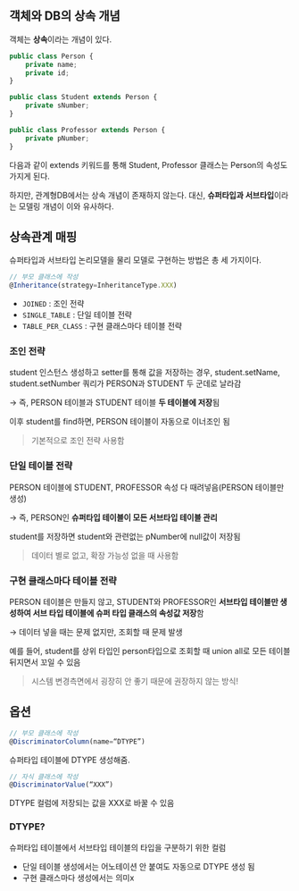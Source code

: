 ## 객체와 DB의 상속 개념

객체는 **상속**이라는 개념이 있다. 

```jsx
public class Person {
	private name;
	private id;
}

public class Student extends Person {
	private sNumber;	
}

public class Professor extends Person {
	private pNumber;
}

```

다음과 같이 extends 키워드를 통해 Student, Professor 클래스는 Person의 속성도 가지게 된다.

하지만, 관계형DB에서는 상속 개념이 존재하지 않는다. 대신, **슈퍼타입과 서브타입**이라는 모델링 개념이 이와 유사하다. 

## 상속관계 매핑

슈퍼타입과 서브타입 논리모델을 물리 모델로 구현하는 방법은 총 세 가지이다. 

```jsx
// 부모 클래스에 작성 
@Inheritance(strategy=InheritanceType.XXX)
```

- `JOINED` : 조인 전략
- `SINGLE_TABLE` : 단일 테이블 전략
- `TABLE_PER_CLASS` : 구현 클래스마다 테이블 전략

### 조인 전략

student 인스턴스 생성하고 setter를 통해 값을 저장하는 경우, student.setName, student.setNumber 쿼리가 PERSON과 STUDENT 두 군데로 날라감

→ 즉, PERSON 테이블과 STUDENT 테이블 **두 테이블에 저장**됨

이후 student를 find하면, PERSON 테이블이 자동으로 이너조인 됨  

> 기본적으로 조인 전략 사용함

### 단일 테이블 전략

PERSON 테이블에 STUDENT, PROFESSOR 속성 다 때려넣음(PERSON 테이블만 생성)

→ 즉, PERSON인 **슈퍼타입 테이블이 모든 서브타입 테이블 관리**

student를 저장하면 student와 관련없는 pNumber에 null값이 저장됨 

> 데이터 별로 없고, 확장 가능성 없을 때 사용함

### 구현 클래스마다 테이블 전략

PERSON 테이블은 만들지 않고,  STUDENT와 PROFESSOR인 **서브타입 테이블만 생성하여 서브 타입 테이블에 슈퍼 타입 클래스의 속성값 저장**함

→ 데이터 넣을 때는 문제 없지만, 조회할 때 문제 발생 

예를 들어, student를 상위 타입인 person타입으로 조회할 때 union all로 모든 테이블 뒤지면서 꼬일 수 있음 

> 시스템 변경측면에서 굉장히 안 좋기 때문에 권장하지 않는 방식!

## 옵션

```jsx
// 부모 클래스에 작성 
@DiscriminatorColumn(name=“DTYPE”)
```

슈퍼타입 테이블에 DTYPE 생성해줌.

```jsx
// 자식 클래스에 작성 
@DiscriminatorValue(“XXX”)
```

DTYPE 컬럼에 저장되는 값을 XXX로 바꿀 수 있음 

### DTYPE?

슈퍼타입 테이블에서 서브타입 테이블의 타입을 구분하기 위한 컬럼

- 단일 테이블 생성에서는 어노테이션 안 붙여도 자동으로 DTYPE 생성 됨
- 구현 클래스마다 생성에서는 의미x
